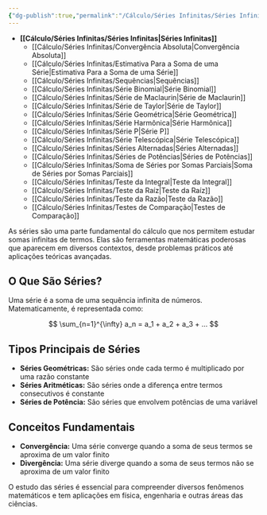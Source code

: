 ```yaml
---
{"dg-publish":true,"permalink":"/Cálculo/Séries Infinitas/Séries Infinitas/","dgShowLocalGraph":true,"created":"2025-05-20T13:30:34.654-03:00"}
---
```





- **[[Cálculo/Séries Infinitas/Séries Infinitas\|Séries Infinitas]]**
	- [[Cálculo/Séries Infinitas/Convergência Absoluta\|Convergência Absoluta]]
	- [[Cálculo/Séries Infinitas/Estimativa Para a Soma de uma Série\|Estimativa Para a Soma de uma Série]]
	- [[Cálculo/Séries Infinitas/Sequências\|Sequências]]
	- [[Cálculo/Séries Infinitas/Série Binomial\|Série Binomial]]
	- [[Cálculo/Séries Infinitas/Série de Maclaurin\|Série de Maclaurin]]
	- [[Cálculo/Séries Infinitas/Série de Taylor\|Série de Taylor]]
	- [[Cálculo/Séries Infinitas/Série Geométrica\|Série Geométrica]]
	- [[Cálculo/Séries Infinitas/Série Harmônica\|Série Harmônica]]
	- [[Cálculo/Séries Infinitas/Série P\|Série P]]
	- [[Cálculo/Séries Infinitas/Série Telescópica\|Série Telescópica]]
	- [[Cálculo/Séries Infinitas/Séries Alternadas\|Séries Alternadas]]
	- [[Cálculo/Séries Infinitas/Séries de Potências\|Séries de Potências]]
	- [[Cálculo/Séries Infinitas/Soma de Séries por Somas Parciais\|Soma de Séries por Somas Parciais]]
	- [[Cálculo/Séries Infinitas/Teste da Integral\|Teste da Integral]]
	- [[Cálculo/Séries Infinitas/Teste da Raíz\|Teste da Raíz]]
	- [[Cálculo/Séries Infinitas/Teste da Razão\|Teste da Razão]]
	- [[Cálculo/Séries Infinitas/Testes de Comparação\|Testes de Comparação]]



As séries são uma parte fundamental do cálculo que nos permitem estudar somas infinitas de termos. Elas são ferramentas matemáticas poderosas que aparecem em diversos contextos, desde problemas práticos até aplicações teóricas avançadas.

## O Que São Séries?

Uma série é a soma de uma sequência infinita de números. Matematicamente, é representada como:

$$
 \sum_{n=1}^{\infty} a_n = a_1 + a_2 + a_3 + … 
$$

## Tipos Principais de Séries

- **Séries Geométricas:** São séries onde cada termo é multiplicado por uma razão constante
- **Séries Aritméticas:** São séries onde a diferença entre termos consecutivos é constante
- **Séries de Potência:** São séries que envolvem potências de uma variável

## Conceitos Fundamentais

- **Convergência:** Uma série converge quando a soma de seus termos se aproxima de um valor finito
- **Divergência:** Uma série diverge quando a soma de seus termos não se aproxima de um valor finito

O estudo das séries é essencial para compreender diversos fenômenos matemáticos e tem aplicações em física, engenharia e outras áreas das ciências.
